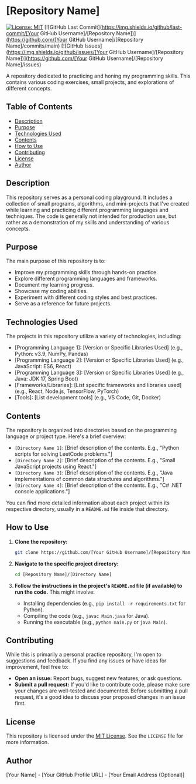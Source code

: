 # [Repository Name]

[![License: MIT](https://img.shields.io/badge/License-MIT-yellow.svg)](https://opensource.org/licenses/MIT)
[![GitHub Last Commit](https://img.shields.io/github/last-commit/[Your GitHub Username]/[Repository Name])](https://github.com/[Your GitHub Username]/[Repository Name]/commits/main)
[![GitHub Issues](https://img.shields.io/github/issues/[Your GitHub Username]/[Repository Name])](https://github.com/[Your GitHub Username]/[Repository Name]/issues)

A repository dedicated to practicing and honing my programming skills.  This contains various coding exercises, small projects, and explorations of different concepts.

## Table of Contents

*   [Description](#description)
*   [Purpose](#purpose)
*   [Technologies Used](#technologies-used)
*   [Contents](#contents)
*   [How to Use](#how-to-use)
*   [Contributing](#contributing)
*   [License](#license)
*   [Author](#author)

## Description

This repository serves as a personal coding playground.  It includes a collection of small programs, algorithms, and mini-projects that I've created while learning and practicing different programming languages and techniques.  The code is generally not intended for production use, but rather as a demonstration of my skills and understanding of various concepts.

## Purpose

The main purpose of this repository is to:

*   Improve my programming skills through hands-on practice.
*   Explore different programming languages and frameworks.
*   Document my learning progress.
*   Showcase my coding abilities.
*   Experiment with different coding styles and best practices.
*   Serve as a reference for future projects.

## Technologies Used

The projects in this repository utilize a variety of technologies, including:

*   [Programming Language 1]: [Version or Specific Libraries Used] (e.g., Python: v3.9, NumPy, Pandas)
*   [Programming Language 2]: [Version or Specific Libraries Used] (e.g., JavaScript: ES6, React)
*   [Programming Language 3]: [Version or Specific Libraries Used] (e.g., Java: JDK 17, Spring Boot)
*   [Frameworks/Libraries]: [List specific frameworks and libraries used] (e.g., React, Node.js, TensorFlow, PyTorch)
*   [Tools]: [List development tools] (e.g., VS Code, Git, Docker)

## Contents

The repository is organized into directories based on the programming language or project type. Here's a brief overview:

*   `[Directory Name 1]`:  [Brief description of the contents.  E.g., "Python scripts for solving LeetCode problems."]
*   `[Directory Name 2]`:  [Brief description of the contents.  E.g., "Small JavaScript projects using React."]
*   `[Directory Name 3]`:  [Brief description of the contents. E.g., "Java implementations of common data structures and algorithms."]
*   `[Directory Name 4]`: [Brief description of the contents. E.g., "C# .NET console applications."]

You can find more detailed information about each project within its respective directory, usually in a `README.md` file inside that directory.

## How to Use

1.  **Clone the repository:**

    ```bash
    git clone https://github.com/[Your GitHub Username]/[Repository Name].git
    ```

2.  **Navigate to the specific project directory:**

    ```bash
    cd [Repository Name]/[Directory Name]
    ```

3.  **Follow the instructions in the project's `README.md` file (if available) to run the code.**  This might involve:
    *   Installing dependencies (e.g., `pip install -r requirements.txt` for Python).
    *   Compiling the code (e.g., `javac Main.java` for Java).
    *   Running the executable (e.g., `python main.py` or `java Main`).

## Contributing

While this is primarily a personal practice repository, I'm open to suggestions and feedback. If you find any issues or have ideas for improvement, feel free to:

*   **Open an issue:**  Report bugs, suggest new features, or ask questions.
*   **Submit a pull request:**  If you'd like to contribute code, please make sure your changes are well-tested and documented. Before submitting a pull request, it's a good idea to discuss your proposed changes in an issue first.

## License

This repository is licensed under the [MIT License](LICENSE). See the `LICENSE` file for more information.

## Author

[Your Name] - [Your GitHub Profile URL] - [Your Email Address (Optional)]
